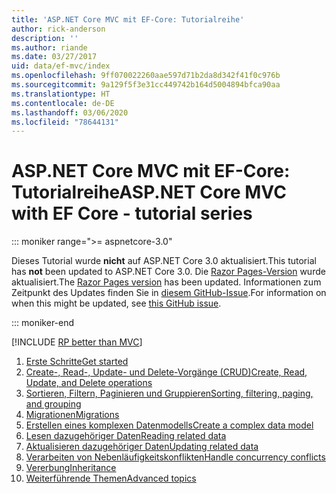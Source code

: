 ```yaml
---
title: 'ASP.NET Core MVC mit EF-Core: Tutorialreihe'
author: rick-anderson
description: ''
ms.author: riande
ms.date: 03/27/2017
uid: data/ef-mvc/index
ms.openlocfilehash: 9ff070022260aae597d71b2da8d342f41f0c976b
ms.sourcegitcommit: 9a129f5f3e31cc449742b164d5004894bfca90aa
ms.translationtype: HT
ms.contentlocale: de-DE
ms.lasthandoff: 03/06/2020
ms.locfileid: "78644131"
---
```

# <a name="aspnet-core-mvc-with-ef-core---tutorial-series"></a><span data-ttu-id="f73a7-102">ASP.NET Core MVC mit EF-Core: Tutorialreihe</span><span class="sxs-lookup"><span data-stu-id="f73a7-102">ASP.NET Core MVC with EF Core - tutorial series</span></span>

::: moniker range=">= aspnetcore-3.0"

<span data-ttu-id="f73a7-103">Dieses Tutorial wurde **nicht** auf ASP.NET Core 3.0 aktualisiert.</span><span class="sxs-lookup"><span data-stu-id="f73a7-103">This tutorial has **not** been updated to ASP.NET Core 3.0.</span></span> <span data-ttu-id="f73a7-104">Die [Razor Pages-Version](xref:data/ef-rp/intro) wurde aktualisiert.</span><span class="sxs-lookup"><span data-stu-id="f73a7-104">The [Razor Pages version](xref:data/ef-rp/intro) has been updated.</span></span> <span data-ttu-id="f73a7-105">Informationen zum Zeitpunkt des Updates finden Sie in [diesem GitHub-Issue](https://github.com/dotnet/AspNetCore.Docs/issues/13920).</span><span class="sxs-lookup"><span data-stu-id="f73a7-105">For information on when this might be updated, see [this GitHub issue](https://github.com/dotnet/AspNetCore.Docs/issues/13920).</span></span>

::: moniker-end

[!INCLUDE [RP better than MVC](../../includes/RP-EF/rp-over-mvc.md)]

1. [<span data-ttu-id="f73a7-106">Erste Schritte</span><span class="sxs-lookup"><span data-stu-id="f73a7-106">Get started</span></span>](xref:data/ef-mvc/intro)
1. [<span data-ttu-id="f73a7-107">Create-, Read-, Update- und Delete-Vorgänge (CRUD)</span><span class="sxs-lookup"><span data-stu-id="f73a7-107">Create, Read, Update, and Delete operations</span></span>](xref:data/ef-mvc/crud)
1. [<span data-ttu-id="f73a7-108">Sortieren, Filtern, Paginieren und Gruppieren</span><span class="sxs-lookup"><span data-stu-id="f73a7-108">Sorting, filtering, paging, and grouping</span></span>](xref:data/ef-mvc/sort-filter-page)
1. [<span data-ttu-id="f73a7-109">Migrationen</span><span class="sxs-lookup"><span data-stu-id="f73a7-109">Migrations</span></span>](xref:data/ef-mvc/migrations)
1. [<span data-ttu-id="f73a7-110">Erstellen eines komplexen Datenmodells</span><span class="sxs-lookup"><span data-stu-id="f73a7-110">Create a complex data model</span></span>](xref:data/ef-mvc/complex-data-model)
1. [<span data-ttu-id="f73a7-111">Lesen dazugehöriger Daten</span><span class="sxs-lookup"><span data-stu-id="f73a7-111">Reading related data</span></span>](xref:data/ef-mvc/read-related-data)
1. [<span data-ttu-id="f73a7-112">Aktualisieren dazugehöriger Daten</span><span class="sxs-lookup"><span data-stu-id="f73a7-112">Updating related data</span></span>](xref:data/ef-mvc/update-related-data)
1. [<span data-ttu-id="f73a7-113">Verarbeiten von Nebenläufigkeitskonflikten</span><span class="sxs-lookup"><span data-stu-id="f73a7-113">Handle concurrency conflicts</span></span>](xref:data/ef-mvc/concurrency)
1. [<span data-ttu-id="f73a7-114">Vererbung</span><span class="sxs-lookup"><span data-stu-id="f73a7-114">Inheritance</span></span>](xref:data/ef-mvc/inheritance)
1. [<span data-ttu-id="f73a7-115">Weiterführende Themen</span><span class="sxs-lookup"><span data-stu-id="f73a7-115">Advanced topics</span></span>](xref:data/ef-mvc/advanced)
